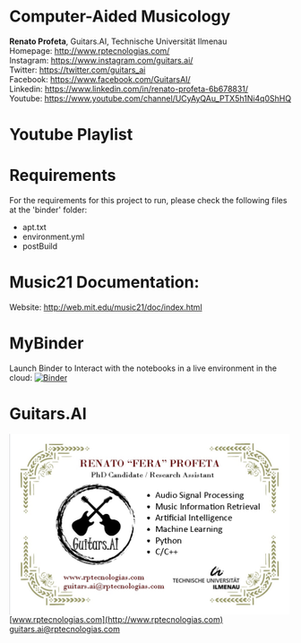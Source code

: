 # Computer-Aided Musicology


**Renato Profeta**, Guitars.AI, Technische Universität Ilmenau <br>
Homepage: http://www.rptecnologias.com/ <br>
Instagram: https://www.instagram.com/guitars.ai/ <br>
Twitter: https://twitter.com/guitars_ai <br>
Facebook: https://www.facebook.com/GuitarsAI/ <br>
Linkedin: https://www.linkedin.com/in/renato-profeta-6b678831/ <br>
Youtube: https://www.youtube.com/channel/UCyAyQAu_PTX5h1Ni4q0ShHQ

# Youtube Playlist


# Requirements
For the requirements for this project to run, please check the following files at the 'binder' folder:
  - apt.txt
  - environment.yml
  - postBuild
  
# Music21 Documentation:
Website: http://web.mit.edu/music21/doc/index.html <br>

# MyBinder

Launch Binder to Interact with the notebooks in a live environment in the cloud:
[![Binder](https://mybinder.org/badge.svg)](https://mybinder.org/v2/gh/GuitarsAI/ComputerAidedMusicology/master)

# Guitars.AI

<p align="left">
<img src="./img/businesscard.jpg" width="500px" alt="Business Card" align="left" >
</p>
<br>

[www.rptecnologias.com](http://www.rptecnologias.com)
<br>
guitars.ai@rptecnologias.com

